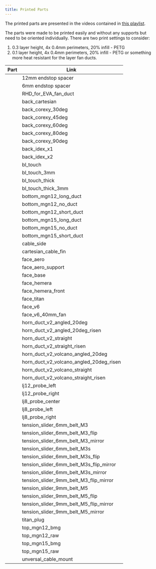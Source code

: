 ```yaml
---
title: Printed Parts
---
```


The printed parts are presented in the videos contained in [this playlist](https://www.youtube.com/playlist?list=PLR8LTCniA766Mg1a88iF8xhOlvZR-Rc3A).

The parts were made to be printed easily and without any supports but need to be oriented individually. 
There are two print settings to consider:

1. 0.3 layer height, 4x 0.4mm perimeters, 20% infill - PETG
2. 0.1 layer height, 4x 0.4mm perimeters, 20% infill - PETG or something more heat resistant for the layer fan ducts.

| Part | Link |
| ---- | ---- |
    | 12mm endstop spacer | [GitHub](https://github.com/pkucmus/EVA/tree/master/stl/Tops/12mm%20endstop%20spacer.stl) |
    | 6mm endstop spacer | [GitHub](https://github.com/pkucmus/EVA/tree/master/stl/Tops/6mm%20endstop%20spacer.stl) |
    | RHD_for_EVA_fan_duct | [GitHub](https://github.com/pkucmus/EVA/tree/master/stl/Fan%20Ducts/RHD_for_EVA_fan_duct.stl) |
    | back_cartesian | [GitHub](https://github.com/pkucmus/EVA/tree/master/stl/Backs/back_cartesian.stl) |
    | back_corexy_30deg | [GitHub](https://github.com/pkucmus/EVA/tree/master/stl/Backs/back_corexy_30deg.stl) |
    | back_corexy_45deg | [GitHub](https://github.com/pkucmus/EVA/tree/master/stl/Backs/back_corexy_45deg.stl) |
    | back_corexy_60deg | [GitHub](https://github.com/pkucmus/EVA/tree/master/stl/Backs/back_corexy_60deg.stl) |
    | back_corexy_80deg | [GitHub](https://github.com/pkucmus/EVA/tree/master/stl/Backs/back_corexy_80deg.stl) |
    | back_corexy_90deg | [GitHub](https://github.com/pkucmus/EVA/tree/master/stl/Backs/back_corexy_90deg.stl) |
    | back_idex_x1 | [GitHub](https://github.com/pkucmus/EVA/tree/master/stl/Backs/back_idex_x1.stl) |
    | back_idex_x2 | [GitHub](https://github.com/pkucmus/EVA/tree/master/stl/Backs/back_idex_x2.stl) |
    | bl_touch | [GitHub](https://github.com/pkucmus/EVA/tree/master/stl/Probe%20Mounts/bl_touch.stl) |
    | bl_touch_3mm | [GitHub](https://github.com/pkucmus/EVA/tree/master/stl/Probe%20Mounts/bl_touch_3mm.stl) |
    | bl_touch_thick | [GitHub](https://github.com/pkucmus/EVA/tree/master/stl/Probe%20Mounts/bl_touch_thick.stl) |
    | bl_touch_thick_3mm | [GitHub](https://github.com/pkucmus/EVA/tree/master/stl/Probe%20Mounts/bl_touch_thick_3mm.stl) |
    | bottom_mgn12_long_duct | [GitHub](https://github.com/pkucmus/EVA/tree/master/stl/Bottoms/bottom_mgn12_long_duct.stl) |
    | bottom_mgn12_no_duct | [GitHub](https://github.com/pkucmus/EVA/tree/master/stl/Bottoms/bottom_mgn12_no_duct.stl) |
    | bottom_mgn12_short_duct | [GitHub](https://github.com/pkucmus/EVA/tree/master/stl/Bottoms/bottom_mgn12_short_duct.stl) |
    | bottom_mgn15_long_duct | [GitHub](https://github.com/pkucmus/EVA/tree/master/stl/Bottoms/bottom_mgn15_long_duct.stl) |
    | bottom_mgn15_no_duct | [GitHub](https://github.com/pkucmus/EVA/tree/master/stl/Bottoms/bottom_mgn15_no_duct.stl) |
    | bottom_mgn15_short_duct | [GitHub](https://github.com/pkucmus/EVA/tree/master/stl/Bottoms/bottom_mgn15_short_duct.stl) |
    | cable_side | [GitHub](https://github.com/pkucmus/EVA/tree/master/stl/Cable%20Mounts/cable_side.stl) |
    | cartesian_cable_fin | [GitHub](https://github.com/pkucmus/EVA/tree/master/stl/Cable%20Mounts/cartesian_cable_fin.stl) |
    | face_aero | [GitHub](https://github.com/pkucmus/EVA/tree/master/stl/Faces/face_aero.stl) |
    | face_aero_support | [GitHub](https://github.com/pkucmus/EVA/tree/master/stl/Faces/face_aero_support.stl) |
    | face_base | [GitHub](https://github.com/pkucmus/EVA/tree/master/stl/Faces/face_base.stl) |
    | face_hemera | [GitHub](https://github.com/pkucmus/EVA/tree/master/stl/Faces/face_hemera.stl) |
    | face_hemera_front | [GitHub](https://github.com/pkucmus/EVA/tree/master/stl/Faces/face_hemera_front.stl) |
    | face_titan | [GitHub](https://github.com/pkucmus/EVA/tree/master/stl/Faces/face_titan.stl) |
    | face_v6 | [GitHub](https://github.com/pkucmus/EVA/tree/master/stl/Faces/face_v6.stl) |
    | face_v6_40mm_fan | [GitHub](https://github.com/pkucmus/EVA/tree/master/stl/Faces/face_v6_40mm_fan.stl) |
    | horn_duct_v2_angled_20deg | [GitHub](https://github.com/pkucmus/EVA/tree/master/stl/Fan%20Ducts/horn_duct_v2_angled_20deg.stl) |
    | horn_duct_v2_angled_20deg_risen | [GitHub](https://github.com/pkucmus/EVA/tree/master/stl/Fan%20Ducts/horn_duct_v2_angled_20deg_risen.stl) |
    | horn_duct_v2_straight | [GitHub](https://github.com/pkucmus/EVA/tree/master/stl/Fan%20Ducts/horn_duct_v2_straight.stl) |
    | horn_duct_v2_straight_risen | [GitHub](https://github.com/pkucmus/EVA/tree/master/stl/Fan%20Ducts/horn_duct_v2_straight_risen.stl) |
    | horn_duct_v2_volcano_angled_20deg | [GitHub](https://github.com/pkucmus/EVA/tree/master/stl/Fan%20Ducts/horn_duct_v2_volcano_angled_20deg.stl) |
    | horn_duct_v2_volcano_angled_20deg_risen | [GitHub](https://github.com/pkucmus/EVA/tree/master/stl/Fan%20Ducts/horn_duct_v2_volcano_angled_20deg_risen.stl) |
    | horn_duct_v2_volcano_straight | [GitHub](https://github.com/pkucmus/EVA/tree/master/stl/Fan%20Ducts/horn_duct_v2_volcano_straight.stl) |
    | horn_duct_v2_volcano_straight_risen | [GitHub](https://github.com/pkucmus/EVA/tree/master/stl/Fan%20Ducts/horn_duct_v2_volcano_straight_risen.stl) |
    | lj12_probe_left | [GitHub](https://github.com/pkucmus/EVA/tree/master/stl/Probe%20Mounts/lj12_probe_left.stl) |
    | lj12_probe_right | [GitHub](https://github.com/pkucmus/EVA/tree/master/stl/Probe%20Mounts/lj12_probe_right.stl) |
    | lj8_probe_center | [GitHub](https://github.com/pkucmus/EVA/tree/master/stl/Probe%20Mounts/lj8_probe_center.stl) |
    | lj8_probe_left | [GitHub](https://github.com/pkucmus/EVA/tree/master/stl/Probe%20Mounts/lj8_probe_left.stl) |
    | lj8_probe_right | [GitHub](https://github.com/pkucmus/EVA/tree/master/stl/Probe%20Mounts/lj8_probe_right.stl) |
    | tension_slider_6mm_belt_M3 | [GitHub](https://github.com/pkucmus/EVA/tree/master/stl/Tension%20Sliders/tension_slider_6mm_belt_M3.stl) |
    | tension_slider_6mm_belt_M3_flip | [GitHub](https://github.com/pkucmus/EVA/tree/master/stl/Tension%20Sliders/tension_slider_6mm_belt_M3_flip.stl) |
    | tension_slider_6mm_belt_M3_mirror | [GitHub](https://github.com/pkucmus/EVA/tree/master/stl/Tension%20Sliders/tension_slider_6mm_belt_M3_mirror.stl) |
    | tension_slider_6mm_belt_M3s | [GitHub](https://github.com/pkucmus/EVA/tree/master/stl/Tension%20Sliders/tension_slider_6mm_belt_M3s.stl) |
    | tension_slider_6mm_belt_M3s_flip | [GitHub](https://github.com/pkucmus/EVA/tree/master/stl/Tension%20Sliders/tension_slider_6mm_belt_M3s_flip.stl) |
    | tension_slider_6mm_belt_M3s_flip_mirror | [GitHub](https://github.com/pkucmus/EVA/tree/master/stl/Tension%20Sliders/tension_slider_6mm_belt_M3s_flip_mirror.stl) |
    | tension_slider_6mm_belt_M3s_mirror | [GitHub](https://github.com/pkucmus/EVA/tree/master/stl/Tension%20Sliders/tension_slider_6mm_belt_M3s_mirror.stl) |
    | tension_slider_9mm_belt_M3_flip_mirror | [GitHub](https://github.com/pkucmus/EVA/tree/master/stl/Tension%20Sliders/tension_slider_9mm_belt_M3_flip_mirror.stl) |
    | tension_slider_9mm_belt_M5 | [GitHub](https://github.com/pkucmus/EVA/tree/master/stl/Tension%20Sliders/tension_slider_9mm_belt_M5.stl) |
    | tension_slider_9mm_belt_M5_flip | [GitHub](https://github.com/pkucmus/EVA/tree/master/stl/Tension%20Sliders/tension_slider_9mm_belt_M5_flip.stl) |
    | tension_slider_9mm_belt_M5_flip_mirror | [GitHub](https://github.com/pkucmus/EVA/tree/master/stl/Tension%20Sliders/tension_slider_9mm_belt_M5_flip_mirror.stl) |
    | tension_slider_9mm_belt_M5_mirror | [GitHub](https://github.com/pkucmus/EVA/tree/master/stl/Tension%20Sliders/tension_slider_9mm_belt_M5_mirror.stl) |
    | titan_plug | [GitHub](https://github.com/pkucmus/EVA/tree/master/stl/Extras/titan_plug.stl) |
    | top_mgn12_bmg | [GitHub](https://github.com/pkucmus/EVA/tree/master/stl/Tops/top_mgn12_bmg.stl) |
    | top_mgn12_raw | [GitHub](https://github.com/pkucmus/EVA/tree/master/stl/Tops/top_mgn12_raw.stl) |
    | top_mgn15_bmg | [GitHub](https://github.com/pkucmus/EVA/tree/master/stl/Tops/top_mgn15_bmg.stl) |
    | top_mgn15_raw | [GitHub](https://github.com/pkucmus/EVA/tree/master/stl/Tops/top_mgn15_raw.stl) |
    | unversal_cable_mount | [GitHub](https://github.com/pkucmus/EVA/tree/master/stl/Cable%20Mounts/unversal_cable_mount.stl) |
